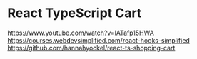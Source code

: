 # React TypeScript Cart

https://www.youtube.com/watch?v=lATafp15HWA
https://courses.webdevsimplified.com/react-hooks-simplified
https://github.com/hannahyockel/react-ts-shopping-cart